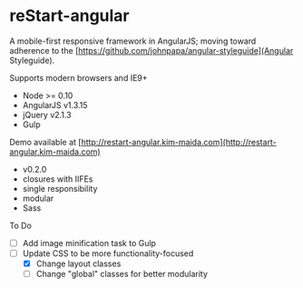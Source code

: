 reStart-angular
==========

A mobile-first responsive framework in AngularJS; moving toward adherence to the [https://github.com/johnpapa/angular-styleguide](Angular Styleguide).

Supports modern browsers and IE9+

* Node >= 0.10  
* AngularJS v1.3.15  
* jQuery v2.1.3 
* Gulp 

Demo available at [http://restart-angular.kim-maida.com](http://restart-angular.kim-maida.com)

* v0.2.0
* closures with IIFEs
* single responsibility
* modular
* Sass

To Do

- [ ] Add image minification task to Gulp
- [ ] Update CSS to be more functionality-focused
  - [x] Change layout classes
  - [ ] Change "global" classes for better modularity